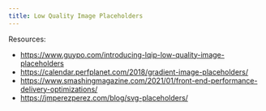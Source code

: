 ```yaml
---
title: Low Quality Image Placeholders
---
```


Resources:
- https://www.guypo.com/introducing-lqip-low-quality-image-placeholders
- https://calendar.perfplanet.com/2018/gradient-image-placeholders/
- https://www.smashingmagazine.com/2021/01/front-end-performance-delivery-optimizations/
- https://jmperezperez.com/blog/svg-placeholders/
